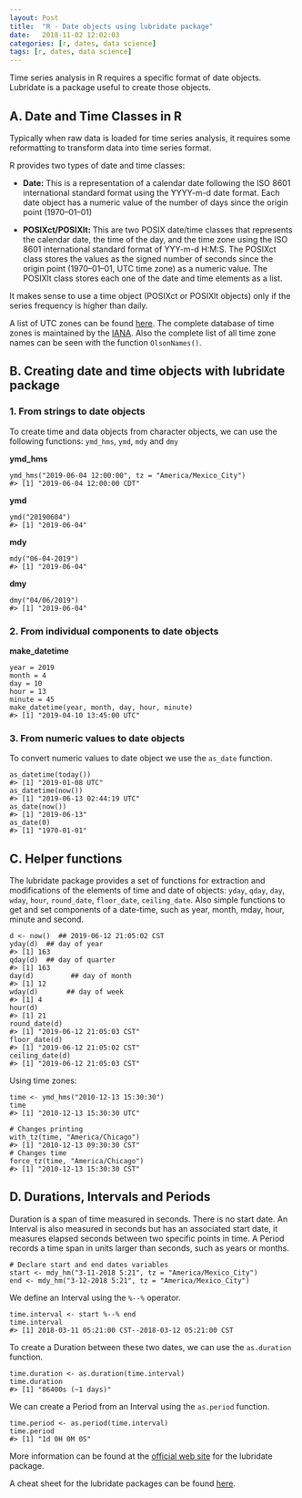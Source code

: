 ```yaml
---
layout: Post
title:  "R - Date objects using lubridate package"
date:   2018-11-02 12:02:03
categories: [r, dates, data science]
tags: [r, dates, data science]
---
```


Time series analysis in R requires a specific format of date objects. Lubridate is a package useful to create those objects.

## A. Date and Time Classes in R

Typically when raw data is loaded for time series analysis, it requires some reformatting to transform data into time series format.

R provides two types of date and time classes:

* __Date:__ This is a representation of a calendar date following the ISO 8601 international standard format using the YYYY-m-d date format. Each date object has a numeric value of the number of days since the origin point (1970–01–01)

* __POSIXct/POSIXlt:__ This are two POSIX date/time classes that represents the calendar date, the time of the day, and the time zone using the ISO 8601 international standard format of YYY-m-d H:M:S. The POSIXct class stores the values as the signed number of seconds since the origin point (1970–01–01, UTC time zone) as a numeric value. The POSIXlt class stores each one of the date and time elements as a list.
  
It makes sense to use a time object (POSIXct or POSIXlt objects) only if the series frequency is higher than daily.

A list of UTC zones can be found [here](https://en.wikipedia.org/wiki/List_of_tz_database_time_zones). The complete database of time zones is maintained by the [IANA](https://www.iana.org/time-zones). Also the complete list of all time zone names can be seen with the function `OlsonNames()`.

## B. Creating date and time objects with lubridate package

### 1. From strings to date objects

To create time and data objects from character objects, we can use the following functions: `ymd_hms`, `ymd`, `mdy` and `dmy`

__ymd_hms__

```
ymd_hms("2019-06-04 12:00:00", tz = "America/Mexico_City")
#> [1] "2019-06-04 12:00:00 CDT"
```

__ymd__

```
ymd("20190604")
#> [1] "2019-06-04"
```

__mdy__

```
mdy("06-04-2019")
#> [1] "2019-06-04"
```

__dmy__

```
dmy("04/06/2019")
#> [1] "2019-06-04"
```

### 2. From individual components to date objects

__make_datetime__

```
year = 2019
month = 4
day = 10
hour = 13
minute = 45
make_datetime(year, month, day, hour, minute)
#> [1] "2019-04-10 13:45:00 UTC"
```

### 3. From numeric values to date objects

To convert numeric values to date object we use the `as_date` function.

```
as_datetime(today())
#> [1] "2019-01-08 UTC"
as_datetime(now())
#> [1] "2019-06-13 02:44:19 UTC"
as_date(now())
#> [1] "2019-06-13"
as_date(0)
#> [1] "1970-01-01"
```

## C. Helper functions

The lubridate package provides a set of functions for extraction and modifications of the elements of time and date of objects: `yday`, `qday`, `day`, `wday`, `hour`, `round_date`, `floor_date`, `ceiling_date`. Also simple functions to get and set components of a date-time, such as year, month, mday, hour, minute and second.

```
d <- now()  ## 2019-06-12 21:05:02 CST
yday(d)  ## day of year
#> [1] 163
qday(d)  ## day of quarter
#> [1] 163
day(d)         ## day of month
#> [1] 12
wday(d)       ## day of week 
#> [1] 4
hour(d)
#> [1] 21
round_date(d)
#> [1] "2019-06-12 21:05:03 CST"
floor_date(d)
#> [1] "2019-06-12 21:05:02 CST"
ceiling_date(d)
#> [1] "2019-06-12 21:05:03 CST"
```

Using time zones:

```
time <- ymd_hms("2010-12-13 15:30:30")
time 
#> [1] "2010-12-13 15:30:30 UTC" 
 
# Changes printing 
with_tz(time, "America/Chicago")
#> [1] "2010-12-13 09:30:30 CST" 
# Changes time
force_tz(time, "America/Chicago")
#> [1] "2010-12-13 15:30:30 CST"
```

## D. Durations, Intervals and Periods

Duration is a span of time measured in seconds. There is no start date. An Interval is also measured in seconds but has an associated start date, it measures elapsed seconds between two specific points in time. A Period records a time span in units larger than seconds, such as years or months.

```
# Declare start and end dates variables
start <- mdy_hm("3-11-2018 5:21", tz = "America/Mexico_City")
end <- mdy_hm("3-12-2018 5:21", tz = "America/Mexico_City")
```

We define an Interval using the `%--%` operator.

```
time.interval <- start %--% end
time.interval
#> [1] 2018-03-11 05:21:00 CST--2018-03-12 05:21:00 CST
```

To create a Duration between these two dates, we can use the `as.duration` function.

```
time.duration <- as.duration(time.interval)
time.duration
#> [1] "86400s (~1 days)"
```

We can create a Period from an Interval using the `as.period` function.

```
time.period <- as.period(time.interval)
time.period
#> [1] "1d 0H 0M 0S"
```
More information can be found at the [official web site](https://lubridate.tidyverse.org/index.html) for the lubridate package.

A cheat sheet for the lubridate packages can be found [here](https://rawgit.com/rstudio/cheatsheets/master/lubridate.pdf).
